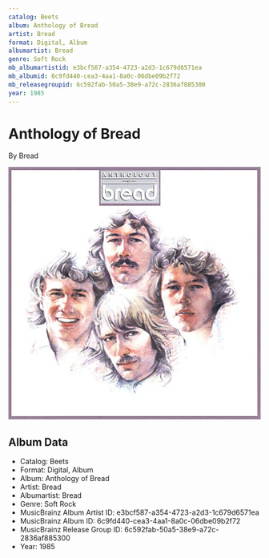 ```yaml
---
catalog: Beets
album: Anthology of Bread
artist: Bread
format: Digital, Album
albumartist: Bread
genre: Soft Rock
mb_albumartistid: e3bcf587-a354-4723-a2d3-1c679d6571ea
mb_albumid: 6c9fd440-cea3-4aa1-8a0c-06dbe09b2f72
mb_releasegroupid: 6c592fab-50a5-38e9-a72c-2836af885300
year: 1985
---
```


# Anthology of Bread

By Bread

![](../../assets/beetscovers/Bread-Anthology_of_Bread.jpg)

## Album Data

- Catalog: Beets
- Format: Digital, Album
- Album: Anthology of Bread
- Artist: Bread
- Albumartist: Bread
- Genre: Soft Rock
- MusicBrainz Album Artist ID: e3bcf587-a354-4723-a2d3-1c679d6571ea
- MusicBrainz Album ID: 6c9fd440-cea3-4aa1-8a0c-06dbe09b2f72
- MusicBrainz Release Group ID: 6c592fab-50a5-38e9-a72c-2836af885300
- Year: 1985

